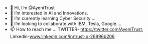 - 👋 Hi, I’m @AyeniTrust
- 👀 I’m interested in AI and Innovations.
- 🌱 I’m currently learning Cyber Security ...
- 💞️ I’m looking to collaborate with IBM, Tesla, Google....
- 📫 How to reach me ...  TWITTER- https://twitter.com/AyeniTrust,    Linkedin-www.linkedin.com/in/trust-o-26996b206

<!---
AyeniTrust/AyeniTrust is a ✨ special ✨ repository because its `README.md` (this file) appears on your GitHub profile.
You can click the Preview link to take a look at your changes.
--->
